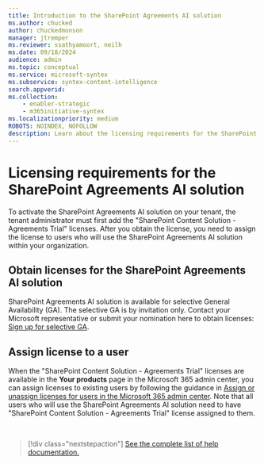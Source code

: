 ```yaml
---
title: Introduction to the SharePoint Agreements AI solution
ms.author: chucked
author: chuckedmonson
manager: jtremper
ms.reviewer: ssathyamoort, neilh
ms.date: 09/18/2024
audience: admin
ms.topic: conceptual
ms.service: microsoft-syntex
ms.subservice: syntex-content-intelligence
search.appverid: 
ms.collection: 
    - enabler-strategic
    - m365initiative-syntex
ms.localizationpriority: medium
ROBOTS: NOINDEX, NOFOLLOW
description: Learn about the licensing requirements for the SharePoint Agreements AI solution.
---
```


# Licensing requirements for the SharePoint Agreements AI solution

To activate the SharePoint Agreements AI solution on your tenant, the tenant administrator must first add the "SharePoint Content Solution - Agreements Trial" licenses. After you obtain the license, you need to assign the license to users who will use the SharePoint Agreements AI solution within your organization.

## Obtain licenses for the SharePoint Agreements AI solution

SharePoint Agreements AI solution is available for selective General Availability (GA). The selective GA is by invitation only. Contact your Microsoft representative or submit your nomination here to obtain licenses: [Sign up for selective GA](https://aka.ms/AgreementsSelectiveGA).

## Assign license to a user

When the "SharePoint Content Solution - Agreements Trial" licenses are available in the **Your products** page in the Microsoft 365 admin center, you can assign licenses to existing users by following the guidance in [Assign or unassign licenses for users in the Microsoft 365 admin center](/microsoft-365/admin/manage/assign-licenses-to-users). Note that all users who will use the SharePoint Agreements AI solution need to have "SharePoint Content Solution - Agreements Trial" license assigned to them.
  

<br>

> [!div class="nextstepaction"]
> [See the complete list of help documentation.](solutions/agreements-overview.md#help-documentation)
